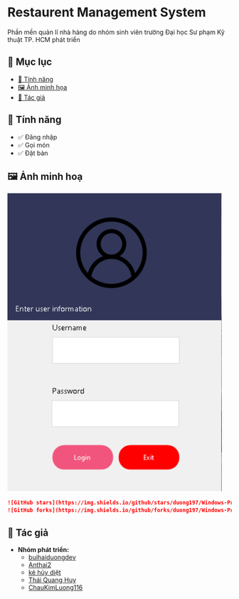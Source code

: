 # Restaurent Management System

Phần mền quản lí nhà hàng do nhóm sinh viên trường Đại học Sư phạm Kỹ thuật TP. HCM phát triển

## 📌 Mục lục
- [🚀 Tính năng](#-tính-năng)
- [🖼️ Ảnh minh họa](#-ảnh-minh-họa)
- [👤 Tác giả](#-tác-giả)

## 🚀 Tính năng
- ✅ Đăng nhập
- ✅ Gọi món
- ✅ Đặt bàn

## 🖼️ Ảnh minh hoạ
![Demo](https://github.com/buihaiduongdev/project-images/blob/main/frmLogin.png)

```md
![GitHub stars](https://img.shields.io/github/stars/duong197/Windows-Programming?style=social)
![GitHub forks](https://img.shields.io/github/forks/duong197/Windows-Programming?style=social)
```

## 👤 Tác giả
- **Nhóm phát triển:**  
  - [buihaiduongdev](https://github.com/buihaiduongdev)  
  - [Anthai2](https://github.com/Anthai2)  
  - [kẻ hủy diệt](https://github.com/Sangchaos)
  - [Thái Quang Huy](https://github.com/HuyQuangThai)
  - [ChauKimLuong116](https://github.com/ChauKimLuong116)


